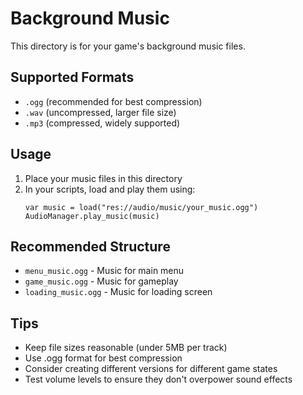 # Background Music

This directory is for your game's background music files.

## Supported Formats

- `.ogg` (recommended for best compression)
- `.wav` (uncompressed, larger file size)
- `.mp3` (compressed, widely supported)

## Usage

1. Place your music files in this directory
2. In your scripts, load and play them using:
   ```gdscript
   var music = load("res://audio/music/your_music.ogg")
   AudioManager.play_music(music)
   ```

## Recommended Structure

- `menu_music.ogg` - Music for main menu
- `game_music.ogg` - Music for gameplay
- `loading_music.ogg` - Music for loading screen

## Tips

- Keep file sizes reasonable (under 5MB per track)
- Use .ogg format for best compression
- Consider creating different versions for different game states
- Test volume levels to ensure they don't overpower sound effects
